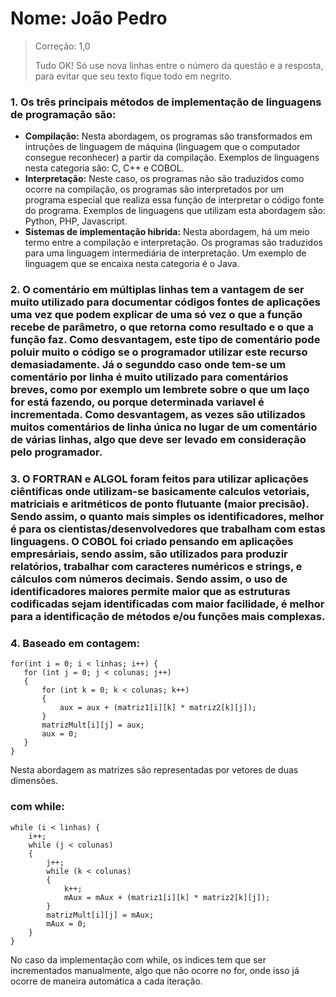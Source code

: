 # Nome: João Pedro

> Correção: 1,0
> 
> Tudo OK! Só use nova linhas entre o número da questão e a resposta, para evitar que seu texto fique todo em negrito.

 ### 1. Os três principais métodos de implementação de linguagens de programação são:
 - **Compilação:** Nesta abordagem, os programas são transformados em intruções de linguagem de máquina (linguagem que o computador consegue reconhecer) a partir da compilação. Exemplos de linguagens nesta categoria são: C, C++ e COBOL.
 - **Interpretação:** Neste caso, os programas não são traduzidos como ocorre na compilação, os programas são interpretados por um programa especial que realiza essa função de interpretar o código fonte do programa. Exemplos de linguagens que utilizam esta abordagem são: Python, PHP, Javascript.
 - **Sistemas de implementação hibrida:** Nesta abordagem, há um meio termo entre a compilação e interpretação. Os programas são traduzidos para uma linguagem intermediária de interpretação. Um exemplo de linguagem que se encaixa nesta categoria é o Java.

 ### 2. O comentário em múltiplas linhas tem a vantagem de ser muito utilizado para documentar códigos fontes de aplicações uma vez que podem explicar de uma só vez o que a função recebe de parâmetro, o que retorna como resultado e o que a função faz. Como desvantagem, este tipo de comentário pode poluir muito o código se o programador utilizar este recurso demasiadamente. Já o segunddo caso onde tem-se um comentário por linha é muito utilizado para comentários breves, como por exemplo um lembrete sobre o que um laço for está fazendo, ou porque determinada variavel é incrementada. Como desvantagem, as vezes são utilizados muitos comentários de linha única no lugar de um comentário de várias linhas, algo que deve ser levado em consideração pelo programador.

 ### 3. O FORTRAN e ALGOL foram feitos para utilizar aplicações ciêntificas onde utilizam-se basicamente calculos vetoriais, matriciais e aritméticos de ponto flutuante (maior precisão). Sendo assim, o quanto mais simples os identificadores, melhor é para os cientistas/desenvolvedores que trabalham com estas linguagens. O COBOL foi criado pensando em aplicações empresáriais, sendo assim, são utilizados para produzir relatórios, trabalhar com caracteres numéricos e strings, e cálculos com números decimais. Sendo assim, o uso de identificadores maiores permite maior que as estruturas codificadas sejam identificadas com maior facilidade, é melhor para a identificação de métodos e/ou funções mais complexas.

 ### 4. Baseado em contagem:
 ```
for(int i = 0; i < linhas; i++) {
    for (int j = 0; j < colunas; j++)
    {
        for (int k = 0; k < colunas; k++)
        {
            aux = aux + (matriz1[i][k] * matriz2[k][j]);
        }
        matrizMult[i][j] = aux;
        aux = 0;
    }
}
 ```
 Nesta abordagem as matrizes são representadas por vetores de duas dimensões.

### com while:
```
while (i < linhas) {
    i++;
    while (j < colunas)
    {
        j++;
        while (k < colunas)
        {
            k++;
            mAux = mAux + (matriz1[i][k] * matriz2[k][j]);
        }
        matrizMult[i][j] = mAux;
        mAux = 0;
    }
}
```
No caso da implementação com while, os indices tem que ser incrementados manualmente, algo que não ocorre no for, onde isso já ocorre de maneira automática a cada iteração.
